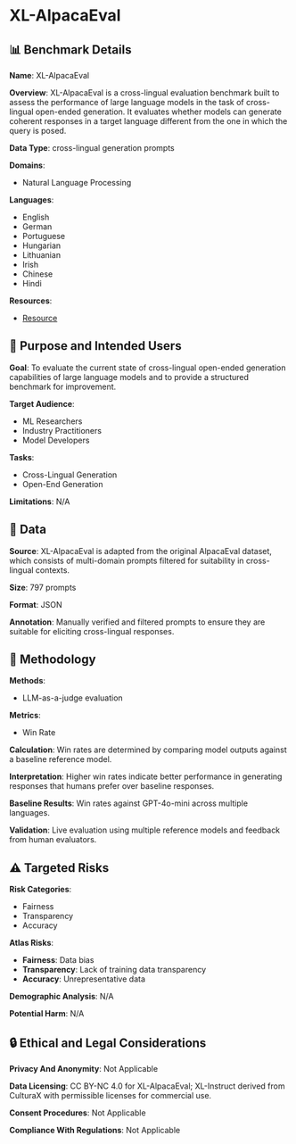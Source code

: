 # XL-AlpacaEval

## 📊 Benchmark Details

**Name**: XL-AlpacaEval

**Overview**: XL-AlpacaEval is a cross-lingual evaluation benchmark built to assess the performance of large language models in the task of cross-lingual open-ended generation. It evaluates whether models can generate coherent responses in a target language different from the one in which the query is posed.

**Data Type**: cross-lingual generation prompts

**Domains**:
- Natural Language Processing

**Languages**:
- English
- German
- Portuguese
- Hungarian
- Lithuanian
- Irish
- Chinese
- Hindi

**Resources**:
- [Resource](https://huggingface.co/collections/viyer98/xl-suite-68ceb97cb1cc7e8499ffb971)

## 🎯 Purpose and Intended Users

**Goal**: To evaluate the current state of cross-lingual open-ended generation capabilities of large language models and to provide a structured benchmark for improvement.

**Target Audience**:
- ML Researchers
- Industry Practitioners
- Model Developers

**Tasks**:
- Cross-Lingual Generation
- Open-End Generation

**Limitations**: N/A

## 💾 Data

**Source**: XL-AlpacaEval is adapted from the original AlpacaEval dataset, which consists of multi-domain prompts filtered for suitability in cross-lingual contexts.

**Size**: 797 prompts

**Format**: JSON

**Annotation**: Manually verified and filtered prompts to ensure they are suitable for eliciting cross-lingual responses.

## 🔬 Methodology

**Methods**:
- LLM-as-a-judge evaluation

**Metrics**:
- Win Rate

**Calculation**: Win rates are determined by comparing model outputs against a baseline reference model.

**Interpretation**: Higher win rates indicate better performance in generating responses that humans prefer over baseline responses.

**Baseline Results**: Win rates against GPT-4o-mini across multiple languages.

**Validation**: Live evaluation using multiple reference models and feedback from human evaluators.

## ⚠️ Targeted Risks

**Risk Categories**:
- Fairness
- Transparency
- Accuracy

**Atlas Risks**:
- **Fairness**: Data bias
- **Transparency**: Lack of training data transparency
- **Accuracy**: Unrepresentative data

**Demographic Analysis**: N/A

**Potential Harm**: N/A

## 🔒 Ethical and Legal Considerations

**Privacy And Anonymity**: Not Applicable

**Data Licensing**: CC BY-NC 4.0 for XL-AlpacaEval; XL-Instruct derived from CulturaX with permissible licenses for commercial use.

**Consent Procedures**: Not Applicable

**Compliance With Regulations**: Not Applicable
